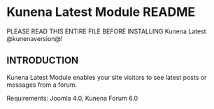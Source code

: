 # Kunena Latest Module README

PLEASE READ THIS ENTIRE FILE BEFORE INSTALLING Kunena Latest @kunenaversion@!

## INTRODUCTION


Kunena Latest Module enables your site visitors to see latest posts or messages from a forum.

Requirements: Joomla 4.0, Kunena Forum 6.0



